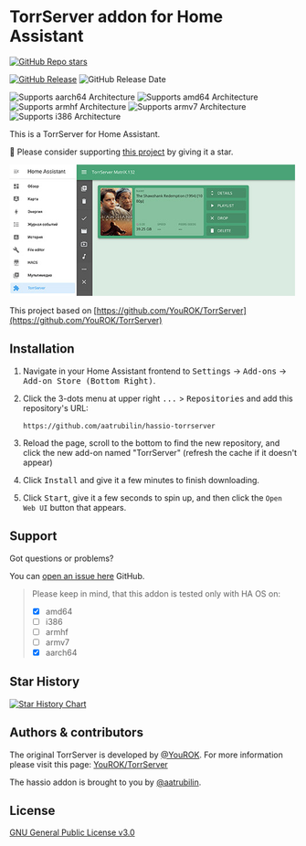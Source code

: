 # TorrServer addon for Home Assistant

[![GitHub Repo stars](https://img.shields.io/github/stars/aatrubilin/hassio-torrserver)](https://github.com/aatrubilin/hassio-torrserver)

[![GitHub Release](https://img.shields.io/github/v/release/aatrubilin/hassio-torrserver)](https://github.com/aatrubilin/hassio-torrserver/releases)
![GitHub Release Date](https://img.shields.io/github/release-date/aatrubilin/hassio-torrserver)

![Supports aarch64 Architecture](https://img.shields.io/badge/aarch64-yes-green.svg)
![Supports amd64 Architecture](https://img.shields.io/badge/amd64-yes-green.svg)
![Supports armhf Architecture](https://img.shields.io/badge/armhf-unknown-dbdbdc.svg)
![Supports armv7 Architecture](https://img.shields.io/badge/armv7-more%20likely-blue.svg)
![Supports i386 Architecture](https://img.shields.io/badge/i386-unknown-dbdbdc.svg)

This is a TorrServer for Home Assistant.

🌟 Please consider supporting [this project](https://github.com/aatrubilin/hassio-torrserver) by giving it a star.

![assets/screenshot.jpg](assets/screenshot.jpg)

This project based on [https://github.com/YouROK/TorrServer](https://github.com/YouROK/TorrServer)

## Installation

1. Navigate in your Home Assistant frontend to
   <kbd>Settings</kbd> -> <kbd>Add-ons</kbd> -> <kbd>Add-on Store (Bottom Right)</kbd>.

2. Click the 3-dots menu at upper right <kbd>...</kbd> > <kbd>Repositories</kbd>
   and add this repository's URL:
   ```shell
   https://github.com/aatrubilin/hassio-torrserver
   ```

3. Reload the page, scroll to the bottom to find the new repository,
   and click the new add-on named "TorrServer" (refresh the cache if it doesn't appear)

4. Click <kbd>Install</kbd> and give it a few minutes to finish downloading.

5. Click <kbd>Start</kbd>, give it a few seconds to spin up, and then click the `Open Web UI` button that appears.

## Support

Got questions or problems?

You can [open an issue here](https://github.com/aatrubilin/hassio-torrserver/issues) GitHub.

> Please keep in mind, that this addon is tested only with HA OS on:
> - [x] amd64
> - [ ] i386
> - [ ] armhf
> - [ ] armv7
> - [x] aarch64

## Star History

[![Star History Chart](https://api.star-history.com/svg?repos=aatrubilin/hassio-torrserver&type=Date)](https://www.star-history.com/#aatrubilin/hassio-torrserver&Date)

## Authors & contributors

The original TorrServer is developed by [@YouROK](https://github.com/YouROK).
For more information please visit this page: [YouROK/TorrServer](https://github.com/YouROK/TorrServer)

The hassio addon is brought to you by [@aatrubilin](https://github.com/aatrubilin).

## License

[GNU General Public License v3.0](LICENSE)
